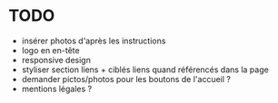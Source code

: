 # TODO

- insérer photos d'après les instructions
- logo en en-tête
- responsive design
- styliser section liens + ciblés liens quand référencés dans la page
- demander pictos/photos pour les boutons de l'accueil ?
- mentions légales ?
